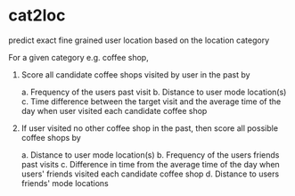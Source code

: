 # cat2loc
predict exact fine grained user location based on the location category 



For a given category e.g. coffee shop,

1.  Score all candidate coffee shops visited by user in the past by

    a. Frequency of the users past visit
    b. Distance to user mode location(s)
    c. Time difference between the target visit and the average time of the day when user visited each candidate coffee shop
    
2. If user visited no other coffee shop in the past, then score all possible coffee shops by

    a. Distance to user mode location(s)
    b. Frequency of the users friends past visits
    c. Difference in time from the average time of the day when users' friends visited each candidate coffee shop
    d. Distance to users friends' mode locations
    
    


